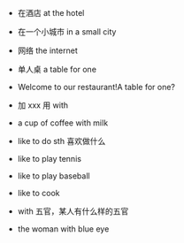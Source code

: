 - 在酒店 at the hotel
- 在一个小城市 in a small city
- 网络 the internet

- 单人桌 a table for one
- Welcome to our restaurant!A table for one?

- 加 xxx 用 with
- a cup of coffee with milk

- like to do sth 喜欢做什么
- like to play tennis
- like to play baseball
- like to cook

- with 五官，某人有什么样的五官
- the woman with blue eye
